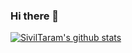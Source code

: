 ### Hi there 👋

<!--
**SivilTaram/SivilTaram** is a ✨ _special_ ✨ repository because its `README.md` (this file) appears on your GitHub profile.

Here are some ideas to get you started:

- 🔭 I’m currently working on ...
- 🌱 I’m currently learning ...
- 👯 I’m looking to collaborate on ...
- 🤔 I’m looking for help with ...
- 💬 Ask me about ...
- 📫 How to reach me: ...
- 😄 Pronouns: ...
- ⚡ Fun fact: ...
-->
[![SivilTaram's github stats](https://github-readme-stats.vercel.app/api?username=SivilTaram&show_icons=true)](https://github-readme-stats.vercel.app/api?username=SivilTaram&show_icons=true)
